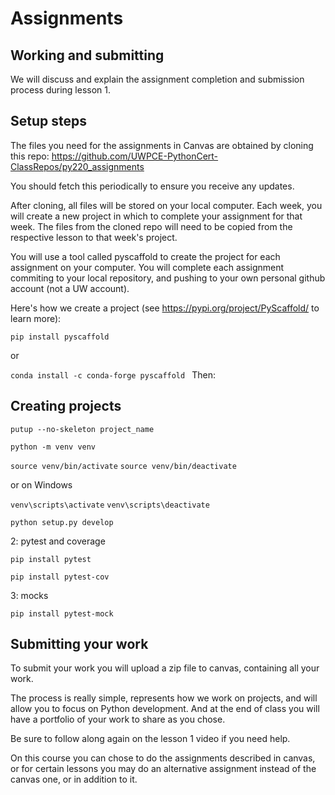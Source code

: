 # Assignments
## Working and submitting

We will discuss and explain the assignment completion and submission process during lesson 1.

## Setup steps

The files you need for the assignments in Canvas are obtained by cloning this repo:
https://github.com/UWPCE-PythonCert-ClassRepos/py220_assignments

You should fetch this periodically to ensure you receive any updates.

After cloning, all files will be stored on your local computer. Each week, you will create a new project in which to complete your assignment for that week. The files from the cloned repo will need to be copied from the respective lesson to that week's project.

You will use a tool called pyscaffold to create the project for each
 assignment on your computer. You will complete each assignment commiting to your local repository, and pushing to your own personal github account (not a UW account).

Here's how we create a project (see https://pypi.org/project/PyScaffold/ to learn more):

`pip install pyscaffold`

or

`conda install -c conda-forge pyscaffold
`
Then:

## Creating projects
`putup --no-skeleton project_name`

`python -m venv venv`

`source venv/bin/activate`
`source venv/bin/deactivate`

or on Windows

`venv\scripts\activate`
`venv\scripts\deactivate`


`python setup.py develop`


2: pytest and coverage

`pip install pytest`

`pip install pytest-cov`

3: mocks

`pip install pytest-mock`

## Submitting your work

To submit your work you will upload a zip file to canvas, containing all your work.

The process is really simple, represents how we work on projects, and will allow you to focus on Python development. And at the end of class you will have a portfolio of your work to share as you chose.

Be sure to follow along again on the lesson 1 video if you need help.

On this course you can chose to do the assignments described in canvas, or for certain lessons you may do an alternative assignment instead of the canvas one, or in addition to it.
